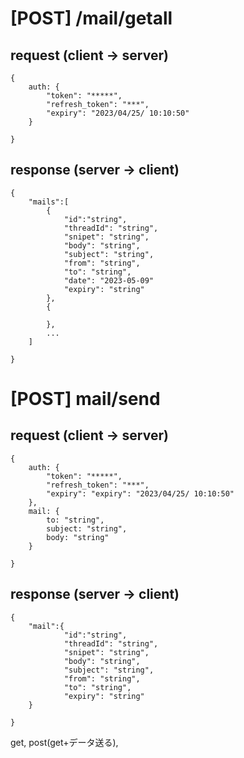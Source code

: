 # [POST] /mail/getall

## request (client -> server)

```
{
    auth: {
        "token": "*****",
        "refresh_token": "***",
        "expiry": "2023/04/25/ 10:10:50"
    }

}
```



## response (server -> client)
```
{ 
    "mails":[
        {   
            "id":"string",
            "threadId": "string",
            "snipet": "string",
            "body": "string",
            "subject": "string",
            "from": "string",
            "to": "string",
            "date": "2023-05-09"
            "expiry": "string"
        },
        {

        },
        ...
    ]

}
```
# [POST] mail/send

## request (client -> server)
```
{
    auth: {
        "token": "*****",
        "refresh_token": "***",
        "expiry": "expiry": "2023/04/25/ 10:10:50"
    },
    mail: {
        to: "string",
        subject: "string",
        body: "string"
    }

}
```

## response (server -> client)
```
{ 
    "mail":{   
            "id":"string",
            "threadId": "string",
            "snipet": "string",
            "body": "string",
            "subject": "string",
            "from": "string",
            "to": "string",
            "expiry": "string"
    }
    
}
```
get, post(get+データ送る), 